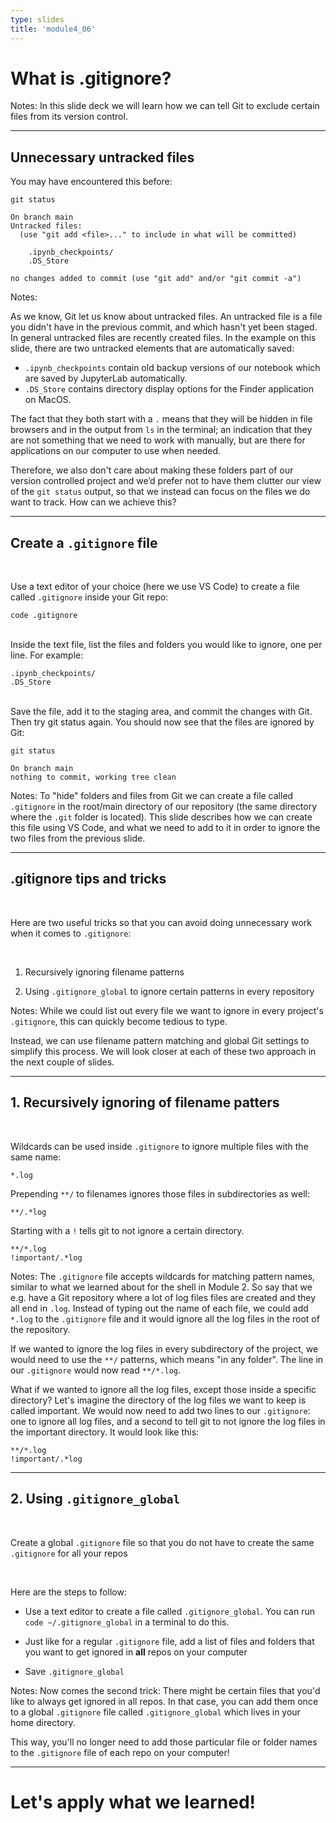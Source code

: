 ```yaml
---
type: slides
title: 'module4_06'
---
```


# What is .gitignore?

Notes:
In this slide deck we will learn how we can tell Git to exclude certain files from its version control.

---

## Unnecessary untracked files

You may have encountered this before:

```
git status
```

```out
On branch main
Untracked files:
  (use "git add <file>..." to include in what will be committed)

	.ipynb_checkpoints/
	.DS_Store

no changes added to commit (use "git add" and/or "git commit -a")
```

Notes:

As we know,
Git let us know about untracked files.
An untracked file is
a file you didn't have in the previous commit, 
and which hasn't yet been staged. 
In general untracked files are recently created files.
In the example on this slide,
there are two untracked elements that are automatically saved:

- `.ipynb_checkpoints` contain old backup versions of our notebook which are saved by JupyterLab automatically.
- `.DS_Store` contains directory display options for the Finder application on MacOS.

The fact that they both start with a `.` means 
that they will be hidden in file browsers and in the output from `ls` in the terminal;
an indication that they are not something that we need to work with manually,
but are there for applications on our computer to use when needed.

Therefore,
we also don't care about making these folders part of our version controlled project
and we’d prefer not to have them clutter our view of the `git status` output,
so that we instead can focus on the files we do want to track.
How can we achieve this?

---

## Create a `.gitignore` file

<br>

Use a text editor of your choice (here we use VS Code) to create a file called `.gitignore` inside your Git repo:

```
code .gitignore
```

<br>
Inside the text file, list the files and folders you would like to ignore, one per line. For example:

```
.ipynb_checkpoints/
.DS_Store
```

<br>
Save the file, add it to the staging area, and commit the changes with Git. Then try git status again. You should now see that the files are ignored by Git:

```
git status
```

```out
On branch main
nothing to commit, working tree clean
```

Notes:
To "hide" folders and files from Git
we can create a file called `.gitignore` in the root/main directory of our repository
(the same directory where the `.git` folder is located).
This slide describes how we can create this file using VS Code,
and what we need to add to it
in order to ignore the two files from the previous slide.

---

## .gitignore tips and tricks

<br>

Here are two useful tricks so that you can avoid doing unnecessary work when it comes to `.gitignore`:

<br>

1. Recursively ignoring filename patterns

2. Using `.gitignore_global` to ignore certain patterns in every repository

Notes:
While we could list out every file we want to ignore
in every project's `.gitignore`,
this can quickly become tedious to type.

Instead,
we can use filename pattern matching and global Git settings
to simplify this process.
We will look closer at each of these two approach in the next couple of slides.

---

## 1. Recursively ignoring of filename patters

<br>

Wildcards can be used inside `.gitignore` to ignore multiple files with the same name:

```
*.log
```

Prepending `**/` to filenames ignores those files in subdirectories as well:

```
**/.*log
```

Starting with a `!` tells git to not ignore a certain directory.

```
**/*.log
!important/.*log
```

Notes:
The `.gitignore` file accepts wildcards for matching pattern names,
similar to what we learned about for the shell in Module 2.
So say that we e.g. have a Git repository
where a lot of log files files are created
and they all end in `.log`.
Instead of typing out the name of each file,
we could add `*.log` to the `.gitignore` file
and it would ignore all the log files in the root of the repository.

If we wanted to ignore the log files in every subdirectory of the project,
we would need to use the `**/` patterns,
which means "in any folder".
The line in our `.gitignore` would now read `**/*.log`.

What if we wanted to ignore all the log files,
except those inside a specific directory?
Let's imagine the directory of the log files we want to keep is called important.
We would now need to add two lines to our `.gitignore`:
one to ignore all log files,
and a second to tell git to not ignore the log files in the important directory.
It would look like this:

```
**/*.log
!important/.*log
```

---

## 2. Using `.gitignore_global`

<br>

Create a global `.gitignore` file so that you do not have to create the same `.gitignore` for all your repos

<br>

Here are the steps to follow:

- Use a text editor to create a file called `.gitignore_global`. You can run `code ~/.gitignore_global` in a terminal to do this.

- Just like for a regular `.gitignore` file, add a list of files and folders that you want to get ignored in **all** repos on your computer

- Save `.gitignore_global`

Notes:
Now comes the second trick: There might be certain files that you'd like to always get ignored in all repos. In that case, you can add them once to a global `.gitignore` file called `.gitignore_global` which lives in your home directory.

This way, you'll no longer need to add those particular file or folder names to the `.gitignore` file of each repo on your computer!

---

# Let's apply what we learned!
